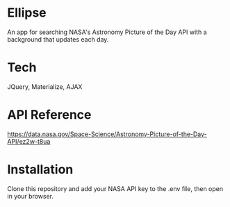 # Ellipse
An app for searching NASA's Astronomy Picture of the Day API with a background that updates each day. 



# Tech
JQuery, Materialize, AJAX

# API Reference
https://data.nasa.gov/Space-Science/Astronomy-Picture-of-the-Day-API/ez2w-t8ua

# Installation 
Clone this repository and add your NASA API key to the .env file, then open in your browser. 


